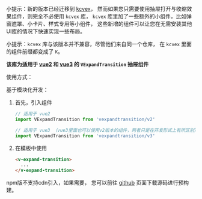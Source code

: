 小提示：新的版本已经迁移到 [kcvex](https://www.npmjs.com/package/kcvex)，
然而如果您只需要使用抽屉打开与收缩效果组件，则完全不必使用 `kcvex` 库，
`kcvex` 库里加了一些额外的小组件，比如弹窗遮罩、小卡片、样式专用等小组件，
这些新增的组件可以让您在无需安装其他UI库的情况下快速实现一些布局。

小提示：`kcvex` 库与该版本并不兼容，尽管他们来自同一个仓库，
在 `kcvex` 里面的组件前缀都变成了 `K`。

**该库为适用于 [vue2](https://v2.vuejs.org/) 和 [vue3](https://vuejs.org/) 的 `VExpandTransition` 抽屉组件**

使用方式：

基于模块化开发：

1. 首先，引入组件
   ```javascript
   // 适用于 vue2
   import VExpandTransition from 'vexpandtransition/v2'
   
   // 适用于 vue3 （vue3里面也可以使用v2版本的组件，两者只是在开发形式上有所区别）
   import VExpandTransition from 'vexpandtransition/v3'
   ```
2. 在模板中使用
   ```html
   <v-expand-transition>
     ...
   </v-expand-transition>
   ```

npm版不支持cdn引入，如果需要，
您可以前往 [github](https://github.com/kuyoru-kamikisho/kcvex/tree/legacy) 页面下载源码进行预构建。